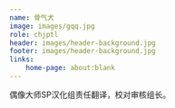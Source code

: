 ```yaml
---
name: 骨气犬
image: images/gqq.jpg
role: chjptl
header: images/header-background.jpg
footer: images/header-background.jpg
links:
    home-page: about:blank
---
```


偶像大师SP汉化组责任翻译，校对审核组长。